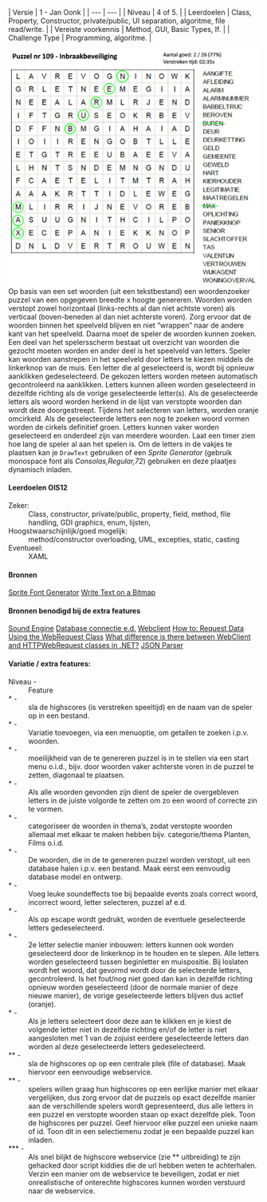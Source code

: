 <a id="cha:challengeWoordenZoeker"></a>
| Versie | 1 - Jan Oonk |
| --- | --- |
| Niveau | 4 of 5. |
| Leerdoelen | Class, Property, Constructor, private/public, UI separation, algoritme, file read/write. |
| Vereiste voorkennis | Method, GUI, Basic Types, If. |
| Challenge Type | Programming, algoritme. |



![woordenzoeker](figures/woordenzoeker.png "woordenzoeker")
Op basis van een set woorden (uit een tekstbestand) een woordenzoeker puzzel van een opgegeven breedte x hoogte genereren. Woorden worden verstopt zowel horizontaal (links-rechts al dan niet achtste voren) als verticaal (boven-beneden al dan niet achterste voren). Zorg ervoor dat de woorden binnen het speelveld blijven en niet “wrappen” naar de andere kant van het speelveld.
Daarna moet de speler de woorden kunnen zoeken. Een deel van het spelersscherm bestaat uit overzicht van woorden die gezocht moeten worden en ander deel is het speelveld van letters.
Speler kan woorden aanstrepen in het speelveld door letters te kiezen middels de linkerknop van de muis. Een letter die al geselecteerd is, wordt bij opnieuw aanklikken gedeselecteerd. De gekozen letters worden meteen automatisch gecontroleerd na aanklikken.
Letters kunnen alleen worden geselecteerd in dezelfde richting als de vorige geselecteerde letter(s). Als de geselecteerde letters als woord worden herkend in de lijst van verstopte woorden dan wordt deze doorgestreept.
Tijdens het selecteren van letters, worden oranje omcirkeld. Als de geselecteerde letters een nog te zoeken woord vormen worden de cirkels definitief groen.
Letters kunnen vaker worden geselecteerd en onderdeel zijn van meerdere woorden.
Laat een timer zien hoe lang de speler al aan het spelen is.
Om de letters in de vakjes te plaatsen kan je `DrawText` gebruiken of een *Sprite Generator* (gebruik monospace font als *Consolas,Regular,72*) gebruiken en deze plaatjes dynamisch inladen.
#### Leerdoelen OIS12

<dl><dt>Zeker:</dt>
<dd>Class, constructor, private/public, property, field, method, file handling, GDI graphics, enum, lijsten,</dd>
<dt>Hoogstwaarschijnlijk/goed mogelijk:</dt>
<dd>method/constructor overloading, UML, excepties, static, casting</dd>
<dt>Eventueel:</dt>
<dd>XAML</dd>
</dl>

#### Bronnen

[Sprite Font Generator](https://www.scirra.com/forum/sprite-font-generator-v3_t86546)
[Write Text on a Bitmap](https://stackoverflow.com/questions/6311545/c-sharp-write-text-on-bitmap)
#### Bronnen benodigd bij de extra features

[Sound Engine](https://www.ambiera.com/irrklang/downloads.html)
[Database connectie e.d.](http://csharp-station.com/Tutorial/AdoDotNet)
[Webclient](https://msdn.microsoft.com/en-us/library/system.net.webclient(v=vs.110).aspx)
[How to: Request Data Using the WebRequest Class](https://docs.microsoft.com/en-us/dotnet/framework/network-programming/how-to-request-data-using-the-webrequest-class)
[What difference is there between WebClient and HTTPWebRequest classes in .NET?](https://stackoverflow.com/questions/4988286/what-difference-is-there-between-webclient-and-httpwebrequest-classes-in-net)
[JSON Parser](https://www.newtonsoft.com/json)

#### Variatie / extra features:

<dl><dt>Niveau -</dt>
<dd>Feature</dd>
<dt>* -</dt>
<dd>sla de highscores (is verstreken speeltijd) en de naam van de speler op in een bestand.</dd>
<dt>* -</dt>
<dd>Variatie toevoegen, via een menuoptie, om getallen te zoeken i.p.v. woorden.</dd>
<dt>* -</dt>
<dd>moeilijkheid van de te genereren puzzel is in te stellen via een start menu o.i.d., bijv. door woorden vaker achterste voren in de puzzel te zetten, diagonaal te plaatsen.</dd>
<dt>* -</dt>
<dd>Als alle woorden gevonden zijn dient de speler de overgebleven letters in de juiste volgorde te zetten om zo een woord of correcte zin te vormen.</dd>
<dt>* -</dt>
<dd>categoriseer de woorden in thema’s, zodat verstopte woorden allemaal met elkaar te maken hebben bijv. categorie/thema Planten, Films o.i.d.</dd>
<dt>* -</dt>
<dd>De woorden, die in de te genereren puzzel worden verstopt, uit een database halen i.p.v. een bestand. Maak eerst een eenvoudig database model en ontwerp.</dd>
<dt>* -</dt>
<dd>Voeg leuke soundeffects toe bij bepaalde events zoals correct woord, incorrect woord, letter selecteren, puzzel af e.d.</dd>
<dt>* -</dt>
<dd>Als op escape wordt gedrukt, worden de eventuele geselecteerde letters gedeselecteerd.</dd>
<dt>* -</dt>
<dd>2e letter selectie manier inbouwen: letters kunnen ook worden geselecteerd door de linkerknop in te houden en te slepen. Alle letters worden geselecteerd tussen beginletter en muispositie. Bij loslaten wordt het woord, dat gevormd wordt door de selecteerde letters, gecontroleerd. Is het fout/nog niet goed dan kan in dezelfde richting opnieuw worden geselecteerd (door de normale manier of deze nieuwe manier), de vorige geselecteerde letters blijven dus actief (oranje).</dd>
<dt>* -</dt>
<dd>Als je letters selecteert door deze aan te klikken en je kiest de volgende letter niet in dezelfde richting en/of de letter is niet aangesloten met 1 van de zojuist eerdere geselecteerde letters dan worden al deze geselecteerde letters gedeselecteerd.</dd>
<dt>** -</dt>
<dd>sla de highscores op op een centrale plek (file of database). Maak hiervoor een eenvoudige webservice.</dd>
<dt>** -</dt>
<dd>spelers willen graag hun highscores op een eerlijke manier met elkaar vergelijken, dus zorg ervoor dat de puzzels op exact dezelfde manier aan de verschillende spelers wordt gepresenteerd, dus alle letters in een puzzel en verstopte woorden staan op exact dezelfde plek. Toon de highscores per puzzel. Geef hiervoor elke puzzel een unieke naam of id. Toon dit in een selectiemenu zodat je een bepaalde puzzel kan inladen.</dd>
<dt>*** -</dt>
<dd>Als snel blijkt de highscore webservice (zie ** uitbreiding) te zijn gehacked door script kiddies die de url hebben weten te achterhalen. Verzin een manier om de webservice te beveiligen, zodat er niet onrealistische of onterechte highscores kunnen worden verstuurd naar de webservice.</dd>
</dl>
